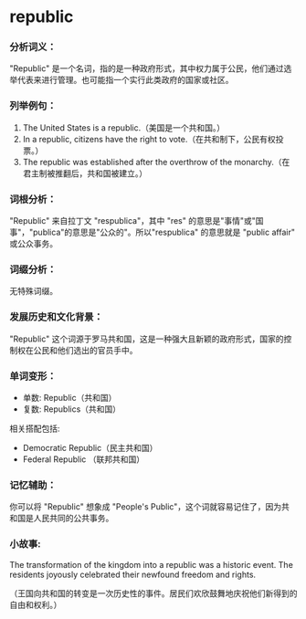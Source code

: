 # republic

### 分析词义：

  

"Republic" 是一个名词，指的是一种政府形式，其中权力属于公民，他们通过选举代表来进行管理。也可能指一个实行此类政府的国家或社区。

  

### 列举例句：

  

1.  The United States is a republic.（美国是一个共和国。）
2.  In a republic, citizens have the right to vote.（在共和制下，公民有权投票。）
3.  The republic was established after the overthrow of the monarchy.（在君主制被推翻后，共和国被建立。）

  

### 词根分析：

  

"Republic" 来自拉丁文 "respublica"，其中 "res" 的意思是"事情"或"国事"，"publica"的意思是"公众的"。所以"respublica" 的意思就是 "public affair" 或公众事务。

  

### 词缀分析：

  

无特殊词缀。

  

### 发展历史和文化背景：

  

"Republic" 这个词源于罗马共和国，这是一种强大且新颖的政府形式，国家的控制权在公民和他们选出的官员手中。

  

### 单词变形：

  

*   单数: Republic（共和国）
*   复数: Republics（共和国）

  

相关搭配包括:

  

*   Democratic Republic（民主共和国）
*   Federal Republic （联邦共和国）

  

### 记忆辅助：

  

你可以将 "Republic" 想象成 "People's Public"，这个词就容易记住了，因为共和国是人民共同的公共事务。

  

### 小故事:

  

The transformation of the kingdom into a republic was a historic event. The residents joyously celebrated their newfound freedom and rights.

  

（王国向共和国的转变是一次历史性的事件。居民们欢欣鼓舞地庆祝他们新得到的自由和权利。）
